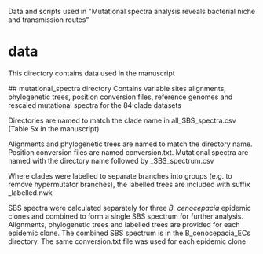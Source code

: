 Data and scripts used in "Mutational spectra analysis reveals bacterial niche and transmission routes"

# data
This directory contains data used in the manuscript

## mutational\_spectra directory
Contains variable sites alignments, phylogenetic trees, position conversion files, reference genomes and rescaled mutational spectra for the 84 clade datasets

Directories are named to match the clade name in all\_SBS\_spectra.csv (Table Sx in the manuscript)

Alignments and phylogenetic trees are named to match the directory name. Position conversion files are named conversion.txt. Mutational spectra are named with the directory name followed by \_SBS\_spectrum.csv

Where clades were labelled to separate branches into groups (e.g. to remove hypermutator branches), the labelled trees are included with suffix \_labelled.nwk

SBS spectra were calculated separately for three _B. cenocepacia_ epidemic clones and combined to form a single SBS spectrum for further analysis. Alignments, phylogenetic trees and labelled trees are provided for each epidemic clone. The combined SBS spectrum is in the B\_cenocepacia\_ECs directory. The same conversion.txt file was used for each epidemic clone
